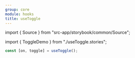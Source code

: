 ```yaml
---
group: core
module: hooks
title: useToggle
---
```


import { Source } from "src-app/storybook/common/Source";

import { ToggleDemo } from "./useToggle.stories";

<ToggleDemo />

```jsx
const [on, toggle] = useToggle();
```

<Source path="src-core/hooks/useToggle.ts" />
